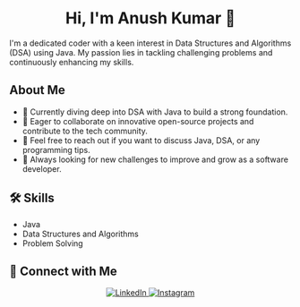 <h1 align="center">Hi, I'm Anush Kumar 👋</h1>

I'm a dedicated coder with a keen interest in Data Structures and Algorithms (DSA) using Java. My passion lies in tackling challenging problems and continuously enhancing my skills.

## About Me
- 🌟 Currently diving deep into DSA with Java to build a strong foundation.
- 🤝 Eager to collaborate on innovative open-source projects and contribute to the tech community.
- 💬 Feel free to reach out if you want to discuss Java, DSA, or any programming tips.
- 🌟 Always looking for new challenges to improve and grow as a software developer.

## 🛠️ Skills
- Java
- Data Structures and Algorithms
- Problem Solving

## 🔗 Connect with Me
<p align="center">
  <a href="https://www.linkedin.com/in/anush-kumar-mall-433547300?utm_source=share&utm_campaign=share_via&utm_content=profile&utm_medium=android_app">
    <img src="https://img.icons8.com/ios-filled/50/0077B5/linkedin.png" alt="LinkedIn"/>
  </a>
  <a href="https://www.instagram.com/anushkumar13?igsh=NWc5a3VwbHN3bzZ0">
    <img src="https://img.icons8.com/ios-filled/50/833AB4/instagram-new.png" alt="Instagram"/>
  </a>
</p>








